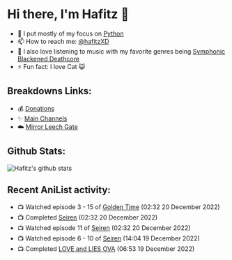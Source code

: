 # Hi there, I'm Hafitz 👋
- 🐍 I put mostly of my focus on [Python](https://python.org)
- 📫 How to reach me: [@hafitzXD](https://t.me/hafitzXD)
- 🎵 I also love listening to music with my favorite genres being [Symphonic Blackened Deathcore](https://youtu.be/qyYmS_iBcy4)
- ⚡ Fun fact: I love Cat 😺

## Breakdowns Links:
- 💰 [Donations](https://t.me/TheBreakdowns/2)
- ✨ [Main Channels](https://t.me/TheBreakdowns)
- ☁️ [Mirror Leech Gate](https://t.me/BreakdownsGate)

## Github Stats:
![Hafitz's github stats](https://github-readme-stats.vercel.app/api?username=breakdowns&show_icons=true&count_private=true&bg_color=00000000&text_color=777)

## Recent AniList activity:
<!-- ANILIST_ACTIVITY:start -->

-   📺 Watched episode 3 - 15 of [Golden Time](https://anilist.co/anime/17895) (02:32 20 December 2022)
-   📺 Completed [Seiren](https://anilist.co/anime/97730) (02:32 20 December 2022)
-   📺 Watched episode 11 of [Seiren](https://anilist.co/anime/97730) (02:32 20 December 2022)
-   📺 Watched episode 6 - 10 of [Seiren](https://anilist.co/anime/97730) (14:04 19 December 2022)
-   📺 Completed [LOVE and LIES OVA](https://anilist.co/anime/101501) (06:53 19 December 2022)

<!-- ANILIST_ACTIVITY:end -->
